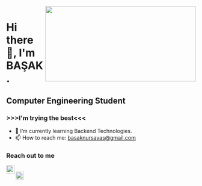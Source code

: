 <img src= "https://media.giphy.com/media/USV0ym3bVWQJJmNu3N/giphy.gif" align="right" width ="400" height="200" >


# Hi there 👋, I'm BAŞAK.  
## Computer Engineering Student
### >>>I'm trying the best<<<  


- 🌱 I’m currently learning Backend Technologies.
- 📫 How to reach me: basaknursavas@gmail.com


 
### Reach out to me  

[<img  width="22" src="https://unpkg.com/simple-icons@v8/icons/linkedin.svg" align="left" />][linkedin]   
[<img  width="22" src="https://unpkg.com/simple-icons@v8/icons/hackerrank.svg" align="left" />][hackerrank]   




[linkedin]: https://www.linkedin.com/in/basaknursavas/ 
[hackerrank]: https://www.hackerrank.com/basaknursavas

